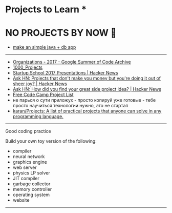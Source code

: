 # Projects to Learn *

# NO PROJECTS BY NOW 🙁


- [make an simple java + db app](java-db.md)

---

- [Organizations - 2017 - Google Summer of Code Archive](https://summerofcode.withgoogle.com/archive/2017/organizations/)
- [1000_Projects](https://github.com/vicky002/1000_Projects)
- [Startup School 2017 Presentations | Hacker News](https://news.ycombinator.com/item?id=14570002)
- [Ask HN: Projects that don't make you money but you're doing it out of sheer joy? | Hacker News](https://news.ycombinator.com/item?id=14978631)
- [Ask HN: How did you find your great side project idea? | Hacker News](https://news.ycombinator.com/item?id=14960881)
- [Free Code Camp Project List](https://gist.github.com/KaliaHaze/633e93581ebace3bde6291e745aa209c)
- не парься о сути приложух - просто копируй уже готовые - тебе просто научиться технологии нужно, это не стартап
- [karan/Projects: A list of practical projects that anyone can solve in any programming language.](https://github.com/karan/Projects)

---

Good coding practice

Build your own toy version of the following:
- compiler
- neural network
- graphics engine
- web server
- physics LP solver
- JIT compiler
- garbage collector
- memory controller
- operating system
- website

---
